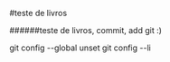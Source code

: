 

#teste de livros

######teste de livros, commit, add git :)

git config --global unset
git config --li

